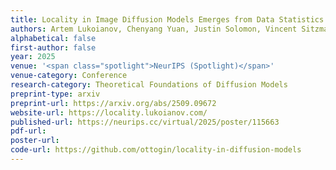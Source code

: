 ```yaml
---
title: Locality in Image Diffusion Models Emerges from Data Statistics
authors: Artem Lukoianov, Chenyang Yuan, Justin Solomon, Vincent Sitzmann
alphabetical: false
first-author: false
year: 2025
venue: '<span class="spotlight">NeurIPS (Spotlight)</span>'
venue-category: Conference
research-category: Theoretical Foundations of Diffusion Models
preprint-type: arxiv
preprint-url: https://arxiv.org/abs/2509.09672
website-url: https://locality.lukoianov.com/
published-url: https://neurips.cc/virtual/2025/poster/115663
pdf-url:
poster-url:
code-url: https://github.com/ottogin/locality-in-diffusion-models
---
```


